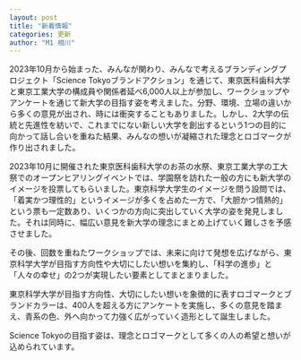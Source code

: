 ```yaml
---
layout: post
title: "新着情報"
categories: 更新
author: "M1 相川"
---
```


2023年10月から始まった、みんなが関わり、みんなで考えるブランディングプロジェクト「Science Tokyoブランドアクション」を通じて、東京医科歯科大学と東京工業大学の構成員や関係者延べ6,000人以上が参加し、ワークショップやアンケートを通じて新大学の目指す姿を考えました。分野、環境、立場の違いから多くの意見が出され、時には衝突することもありました。しかし、2大学の伝統と先進性を紡いで、これまでにない新しい大学を創出するという1つの目的に向かって話し合いを重ねた結果、みんなの想いが凝縮された理念とロゴマークが作り出されました。

2023年10月に開催された東京医科歯科大学のお茶の水祭、東京工業大学の工大祭でのオープンヒアリングイベントでは、学園祭を訪れた一般の方にも新大学のイメージを投票してもらいました。東京科学大学生のイメージを問う設問では、「着実かつ理性的」というイメージが多くを占めた一方で、「大胆かつ情熱的」という票も一定数あり、いくつかの方向に突出していく大学の姿を発見しました。それは同時に、幅広い意見を新大学の理念にまとめ上げていく難しさを予感させました。

その後、回数を重ねたワークショップでは、未来に向けて発想を広げながら、東京科学大学が目指す方向性や大切にしたい想いを集約し、「科学の進歩」と「人々の幸せ」の2つが実現したい要素としてまとまりました。

東京科学大学が目指す方向性、大切にしたい想いを象徴的に表すロゴマークとブランドカラーは、400人を超える方にアンケートを実施し、多くの意見を踏まえ、青系の色、外へ向かって力強く広がっていく造形として誕生しました。

Science Tokyoの目指す姿は、理念とロゴマークとして多くの人の希望と想いが込められています。

